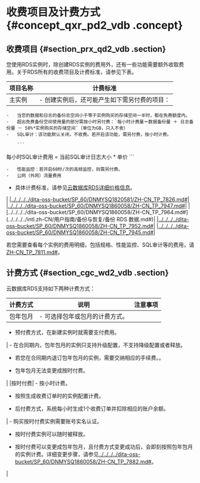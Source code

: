 # 收费项目及计费方式 {#concept_qxr_pd2_vdb .concept}

## 收费项目 {#section_prx_qd2_vdb .section}

您使用RDS实例时，除创建RDS实例的费用外，还有一些功能需要额外收取费用。关于RDS所有的收费项目及计费标准，请参见下表。

|项目名称|计费标准|
|----|----|
|主实例| -   创建实例后，还可能产生如下需另付费的项目：
    -   当您的数据和日志的备份总空间小于等于实例购买的存储空间一半时，都在免费额度内。
    -   超出免费备份空间使用量的部分需按小时另付费：`每小时计费量＝数据备份量 ＋ 日志备份量 － 50%*实例购买的存储空间`（单位为GB，只入不舍）
    -   SQL审计：该功能默认关闭，不收费。若开启该功能，需另付费，按小时计费。

        ```
每小时SQL审计费用 = 当前SQL审计日志大小 * 单价
        ```

    -   性能监控：若开启60秒/次的高频监控，则需另付费。
    -   公网（外网）流量费用
-   具体计费标准，请参见[云数据库RDS详细价格信息](https://www.alibabacloud.com/product/apsaradb-for-rds?spm=a3c0i.7938564.220486.9.42173afcq1FHk9#pricing)。

 |
|[../../../../dita-oss-bucket/SP\_60/DNMYSQ1820581/ZH-CN\_TP\_7826.md\#](../../../../intl.zh-CN/快速入门MySQL版/扩展实例/只读实例/只读实例简介.md#)|
|[../../../../dita-oss-bucket/SP\_60/DNMYSQ1860058/ZH-CN\_TP\_7947.md\#](../../../../intl.zh-CN/用户指南/安全管理/SQL审计.md#)|
|[../../../../dita-oss-bucket/SP\_60/DNMYSQ1860058/ZH-CN\_TP\_7964.md\#](../../../../intl.zh-CN/用户指南/备份与恢复/备份 RDS 数据.md#)|
|[../../../../dita-oss-bucket/SP\_60/DNMYSQ1860058/ZH-CN\_TP\_7952.md\#](../../../../intl.zh-CN/用户指南/监控与报警/设置监控频率.md#)|
|[../../../../dita-oss-bucket/SP\_60/DNMYSQ1860058/ZH-CN\_TP\_7945.md\#](../../../../intl.zh-CN/用户指南/网络管理/设置内外网地址.md#)|

若您需要查看每个实例的费用明细，包括规格、性能监控、SQL审计等的费用，请[ZH-CN\_TP\_7811.md\#](intl.zh-CN/产品定价/查看消费明细.md#)。

## 计费方式 {#section_cgc_wd2_vdb .section}

云数据库RDS支持如下两种计费方式：

|计费方式|说明|注意事项|
|----|--|----|
|包年包月| -   可选择包年或包月的计费方式。

-   预付费方式，在新建实例时就需要支付费用。

 | -   在合同期内，包年包月的实例只支持升级配置，不支持降级配置或者释放。

-   若您在合同期内退订包年包月的实例，需要交纳相应的手续费。。

-   包年包月无法变更成按时付费。

 |
|按时付费| -   按小时计费。

-   按照生成收费订单时的实例配置计费。

-   后付费方式，系统每小时生成1个收费订单并扣除相应的账户余额。

 | -   购买按时付费实例需要账号实名认证。

-   按时付费实例可以随时被释放。

-   按时付费可以变更成包年包月，且付费方式变更成功后，会即刻按照包年包月的实例计费。详细变更步骤，请参见[../../../../dita-oss-bucket/SP\_60/DNMYSQ1860058/ZH-CN\_TP\_7882.md\#](../../../../intl.zh-CN/用户指南/实例管理/变更实例计费方式.md#)。

 |

